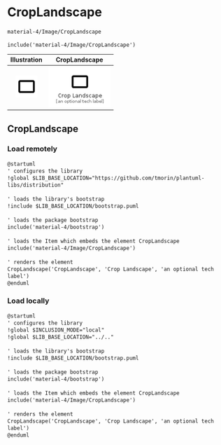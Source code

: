 # CropLandscape


```text
material-4/Image/CropLandscape
```

```text
include('material-4/Image/CropLandscape')
```



| Illustration | CropLandscape |
| :---: | :---: |
| ![illustration for Illustration](../../material-4/Image/CropLandscape.png) | ![illustration for CropLandscape](../../material-4/Image/CropLandscape.Local.png) |




## CropLandscape

### Load remotely
```plantuml
@startuml
' configures the library
!global $LIB_BASE_LOCATION="https://github.com/tmorin/plantuml-libs/distribution"

' loads the library's bootstrap
!include $LIB_BASE_LOCATION/bootstrap.puml

' loads the package bootstrap
include('material-4/bootstrap')

' loads the Item which embeds the element CropLandscape
include('material-4/Image/CropLandscape')

' renders the element
CropLandscape('CropLandscape', 'Crop Landscape', 'an optional tech label')
@enduml
```

### Load locally
```plantuml
@startuml
' configures the library
!global $INCLUSION_MODE="local"
!global $LIB_BASE_LOCATION="../.."

' loads the library's bootstrap
!include $LIB_BASE_LOCATION/bootstrap.puml

' loads the package bootstrap
include('material-4/bootstrap')

' loads the Item which embeds the element CropLandscape
include('material-4/Image/CropLandscape')

' renders the element
CropLandscape('CropLandscape', 'Crop Landscape', 'an optional tech label')
@enduml
```

